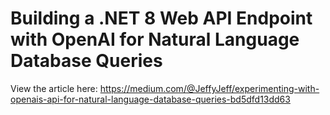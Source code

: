 # Building a .NET 8 Web API Endpoint with OpenAI for Natural Language Database Queries

View the article here: https://medium.com/@JeffyJeff/experimenting-with-openais-api-for-natural-language-database-queries-bd5dfd13dd63
